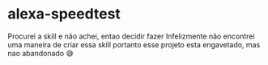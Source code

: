# alexa-speedtest
Procurei a skill e não achei, entao decidir fazer 
Infelizmente não encontrei uma maneira de criar essa skill portanto esse projeto esta engavetado, mas nao abandonado 😅
